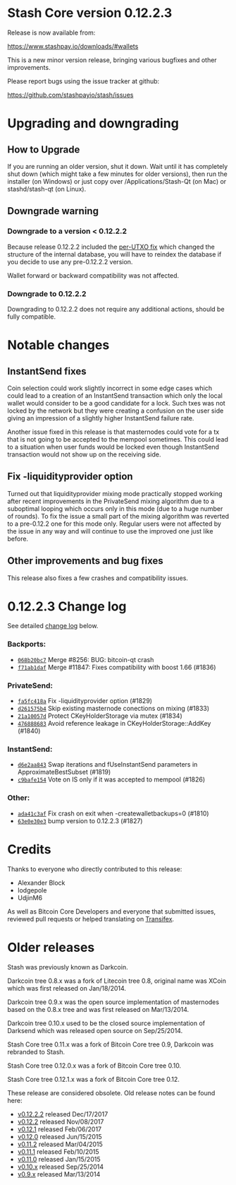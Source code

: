 Stash Core version 0.12.2.3
==========================

Release is now available from:

  <https://www.stashpay.io/downloads/#wallets>

This is a new minor version release, bringing various bugfixes and other
improvements.

Please report bugs using the issue tracker at github:

  <https://github.com/stashpayio/stash/issues>


Upgrading and downgrading
=========================

How to Upgrade
--------------

If you are running an older version, shut it down. Wait until it has completely
shut down (which might take a few minutes for older versions), then run the
installer (on Windows) or just copy over /Applications/Stash-Qt (on Mac) or
stashd/stash-qt (on Linux).

Downgrade warning
-----------------

### Downgrade to a version < 0.12.2.2

Because release 0.12.2.2 included the [per-UTXO fix](release-notes/stash/release-notes-0.12.2.2.md#per-utxo-fix)
which changed the structure of the internal database, you will have to reindex
the database if you decide to use any pre-0.12.2.2 version.

Wallet forward or backward compatibility was not affected.

### Downgrade to 0.12.2.2

Downgrading to 0.12.2.2 does not require any additional actions, should be
fully compatible.

Notable changes
===============

InstantSend fixes
-----------------

Coin selection could work slightly incorrect in some edge cases which could
lead to a creation of an InstantSend transaction which only the local wallet
would consider to be a good candidate for a lock. Such txes was not locked by
the network but they were creating a confusion on the user side giving an
impression of a slightly higher InstantSend failure rate.

Another issue fixed in this release is that masternodes could vote for a tx
that is not going to be accepted to the mempool sometimes. This could lead to
a situation when user funds would be locked even though InstantSend transaction
would not show up on the receiving side.

Fix -liquidityprovider option
-----------------------------

Turned out that liquidityprovider mixing mode practically stopped working after
recent improvements in the PrivateSend mixing algorithm due to a suboptimal
looping which occurs only in this mode (due to a huge number of rounds). To fix
the issue a small part of the mixing algorithm was reverted to a pre-0.12.2 one
for this mode only. Regular users were not affected by the issue in any way and
will continue to use the improved one just like before.

Other improvements and bug fixes
--------------------------------

This release also fixes a few crashes and compatibility issues.


0.12.2.3 Change log
===================

See detailed [change log](https://github.com/stashpayio/stash/compare/v0.12.2.2...stashpayio:v0.12.2.3) below.

### Backports:
- [`068b20bc7`](https://github.com/stashpayio/stash/commit/068b20bc7) Merge #8256: BUG: bitcoin-qt crash
- [`f71ab1daf`](https://github.com/stashpayio/stash/commit/f71ab1daf) Merge #11847: Fixes compatibility with boost 1.66 (#1836)

### PrivateSend:
- [`fa5fc418a`](https://github.com/stashpayio/stash/commit/fa5fc418a) Fix -liquidityprovider option (#1829)
- [`d261575b4`](https://github.com/stashpayio/stash/commit/d261575b4) Skip existing masternode conections on mixing (#1833)
- [`21a10057d`](https://github.com/stashpayio/stash/commit/21a10057d) Protect CKeyHolderStorage via mutex (#1834)
- [`476888683`](https://github.com/stashpayio/stash/commit/476888683) Avoid reference leakage in CKeyHolderStorage::AddKey (#1840)

### InstantSend:
- [`d6e2aa843`](https://github.com/stashpayio/stash/commit/d6e2aa843) Swap iterations and fUseInstantSend parameters in ApproximateBestSubset (#1819)
- [`c9bafe154`](https://github.com/stashpayio/stash/commit/c9bafe154) Vote on IS only if it was accepted to mempool (#1826)

### Other:
- [`ada41c3af`](https://github.com/stashpayio/stash/commit/ada41c3af) Fix crash on exit when -createwalletbackups=0 (#1810)
- [`63e0e30e3`](https://github.com/stashpayio/stash/commit/63e0e30e3) bump version to 0.12.2.3 (#1827)

Credits
=======

Thanks to everyone who directly contributed to this release:

- Alexander Block
- lodgepole
- UdjinM6

As well as Bitcoin Core Developers and everyone that submitted issues,
reviewed pull requests or helped translating on
[Transifex](https://www.transifex.com/projects/p/stash/).


Older releases
==============

Stash was previously known as Darkcoin.

Darkcoin tree 0.8.x was a fork of Litecoin tree 0.8, original name was XCoin
which was first released on Jan/18/2014.

Darkcoin tree 0.9.x was the open source implementation of masternodes based on
the 0.8.x tree and was first released on Mar/13/2014.

Darkcoin tree 0.10.x used to be the closed source implementation of Darksend
which was released open source on Sep/25/2014.

Stash Core tree 0.11.x was a fork of Bitcoin Core tree 0.9,
Darkcoin was rebranded to Stash.

Stash Core tree 0.12.0.x was a fork of Bitcoin Core tree 0.10.

Stash Core tree 0.12.1.x was a fork of Bitcoin Core tree 0.12.

These release are considered obsolete. Old release notes can be found here:

- [v0.12.2.2](release-notes/stash/release-notes-0.12.2.2.md) released Dec/17/2017
- [v0.12.2](release-notes/stash/release-notes-0.12.2.md) released Nov/08/2017
- [v0.12.1](release-notes/stash/release-notes-0.12.1.md) released Feb/06/2017
- [v0.12.0](release-notes/stash/release-notes-0.12.0.md) released Jun/15/2015
- [v0.11.2](release-notes/stash/release-notes-0.11.2.md) released Mar/04/2015
- [v0.11.1](release-notes/stash/release-notes-0.11.1.md) released Feb/10/2015
- [v0.11.0](release-notes/stash/release-notes-0.11.0.md) released Jan/15/2015
- [v0.10.x](release-notes/stash/release-notes-0.10.0.md) released Sep/25/2014
- [v0.9.x](release-notes/stash/release-notes-0.9.0.md) released Mar/13/2014


